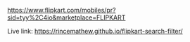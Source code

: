 https://www.flipkart.com/mobiles/pr?sid=tyy%2C4io&marketplace=FLIPKART

<!-- https://www.flipkart.com/audio-video/headset/~cs-53mrbtcuf5/pr?sid=0pm%2Cfcn&ctx=eyJjYXJkQ29udGV4dCI6eyJhdHRyaWJ1dGVzIjp7InRpdGxlIjp7Im11bHRpVmFsdWVkQXR0cmlidXRlIjp7ImtleSI6InRpdGxlIiwiaW5mZXJlbmNlVHlwZSI6IlRJVExFIiwidmFsdWVzIjpbIldpcmVkIEhlYWRwaG9uZXMiXSwidmFsdWVUeXBlIjoiTVVMVElfVkFMVUVEIn19fX19&wid=7.productCard.PMU_V2_6&sort=popularity -->

Live link: https://rincemathew.github.io/flipkart-search-filter/